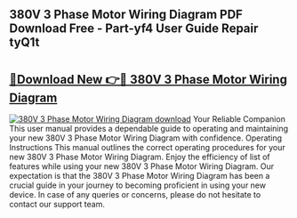 ## 380V 3 Phase Motor Wiring Diagram PDF Download Free - Part-yf4 User Guide Repair tyQ1t

# <h2><a href="http://dfie0v.blite.top/?on=380V+3+Phase+Motor+Wiring+Diagram">🔗Download New 👉🔴 380V 3 Phase Motor Wiring Diagram</a></h2>

[![380V 3 Phase Motor Wiring Diagram download](https://i.imgur.com/lujVjoI.png)](http://dfie0v.blite.top/?on=380V+3+Phase+Motor+Wiring+Diagram)
Your Reliable Companion This user manual provides a dependable guide to operating and maintaining your new 380V 3 Phase Motor Wiring Diagram with confidence. Operating Instructions This manual outlines the correct operating procedures for your new 380V 3 Phase Motor Wiring Diagram. Enjoy the efficiency of list of features while using your new 380V 3 Phase Motor Wiring Diagram. Our expectation is that the 380V 3 Phase Motor Wiring Diagram has been a crucial guide in your journey to becoming proficient in using your new device. In case of any queries or concerns, please do not hesitate to contact our support team.
